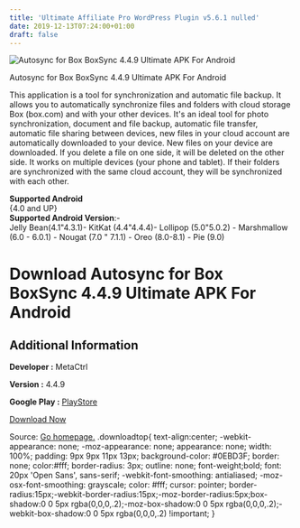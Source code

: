```yaml
---
title: 'Ultimate Affiliate Pro WordPress Plugin v5.6.1 nulled'
date: 2019-12-13T07:24:00+01:00
draft: false
---
```


![Autosync for Box BoxSync 4.4.9 Ultimate APK For Android](https://i2.wp.com/apkhome.net/wp-content/uploads/2019/12/Autosync-for-Box-BoxSync-4.4.9-Ultimate.png "Autosync for Box BoxSync 4.4.9 Ultimate APK For Android")

  

Autosync for Box BoxSync 4.4.9 Ultimate APK For Android

This application is a tool for synchronization and automatic file backup. It allows you to automatically synchronize files and folders with cloud storage Box (box.com) and with your other devices. It's an ideal tool for photo synchronization, document and file backup, automatic file transfer, automatic file sharing between devices, new files in your cloud account are automatically downloaded to your device. New files on your device are downloaded. If you delete a file on one side, it will be deleted on the other side. It works on multiple devices (your phone and tablet). If their folders are synchronized with the same cloud account, they will be synchronized with each other.

**Supported Android**  
{4.0 and UP}  
**Supported Android Version**:-  
Jelly Bean(4.1"4.3.1)- KitKat (4.4"4.4.4)- Lollipop (5.0"5.0.2) - Marshmallow (6.0 - 6.0.1) - Nougat (7.0 " 7.1.1) - Oreo (8.0-8.1) - Pie (9.0)

Download Autosync for Box BoxSync 4.4.9 Ultimate APK For Android
================================================================

Additional Information
----------------------

**Developer :** MetaCtrl

**Version :** 4.4.9

**Google Play :** [PlayStore](https://play.google.com/store/apps/details?id=com.ttxapps.boxsync)

  

[Download Now](https://store4app.co/post/autosync-for-box-boxsync-4-4-9-ultimate-apk-for-android_1575991117)

  
Source: [Go homepage.](https://store4app.co/post/autosync-for-box-boxsync-4-4-9-ultimate-apk-for-android_1575991117) .downloadtop{ text-align:center; -webkit-appearance: none; -moz-appearance: none; appearance: none; width: 100%; padding: 9px 9px 11px 13px; background-color: #0EBD3F; border: none; color:#fff; border-radius: 3px; outline: none; font-weight;bold; font: 20px 'Open Sans', sans-serif; -webkit-font-smoothing: antialiased; -moz-osx-font-smoothing: grayscale; color: #fff; cursor: pointer; border-radius:15px;-webkit-border-radius:15px;-moz-border-radius:5px;box-shadow:0 0 5px rgba(0,0,0,.2);-moz-box-shadow:0 0 5px rgba(0,0,0,.2);-webkit-box-shadow:0 0 5px rgba(0,0,0,.2) !important; }
